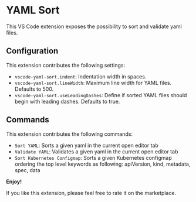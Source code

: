 # YAML Sort

This VS Code extension exposes the possibility to sort and validate yaml files.

## Configuration

This extension contributes the following settings:

* `vscode-yaml-sort.indent`: Indentation width in spaces.
* `vscode-yaml-sort.lineWidth`: Maximum line width for YAML files. Defaults to 500.
* `vscode-yaml-sort.useLeadingDashes`: Define if sorted YAML files should begin with leading dashes. Defaults to true.

## Commands

This extension contributes the following commands:

* `Sort YAML`: Sorts a given yaml in the current open editor tab
* `Validate YAML`: Validates a given yaml in the current open editor tab
* `Sort Kubernetes Configmap`: Sorts a given Kubernetes configmap ordering the top level keywords as following: apiVersion, kind, metadata, spec, data

**Enjoy!**

If you like this extension, please feel free to rate it on the marketplace.
